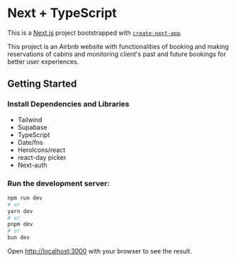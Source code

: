 # Next + TypeScript

This is a [Next.js](https://nextjs.org) project bootstrapped with [`create-next-app`](https://nextjs.org/docs/app/api-reference/cli/create-next-app).

This project is an Airbnb website with functionalities of booking and making reservations of cabins and monitoring client's past and future bookings for better user experiences.

## Getting Started

### Install Dependencies and Libraries

- Tailwind
- Supabase
- TypeScript
- Date/fns
- HeroIcons/react
- react-day picker
- Next-auth

### Run the development server:

```bash
npm run dev
# or
yarn dev
# or
pnpm dev
# or
bun dev
```

Open [http://localhost:3000](http://localhost:3000) with your browser to see the result.
